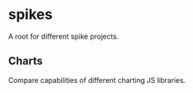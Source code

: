 # spikes

A root for different spike projects.

## Charts
Compare capabilities of different charting JS libraries.